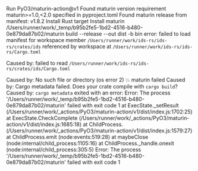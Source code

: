Run PyO3/maturin-action@v1
Found maturin version requirement maturin>=1.0,<2.0 specified in pyproject.toml
Found maturin release from manifest: v1.8.2
Install Rust target
Install maturin
/Users/runner/work/_temp/b95b2fe5-1bd2-4516-b480-0e879da87b02/maturin build --release --out dist -b bin
error: failed to load manifest for workspace member `/Users/runner/work/ids-rs/ids-rs/crates/ids`
referenced by workspace at `/Users/runner/work/ids-rs/ids-rs/Cargo.toml`

Caused by:
failed to read `/Users/runner/work/ids-rs/ids-rs/crates/ids/Cargo.toml`

Caused by:
No such file or directory (os error 2)
💥 maturin failed
Caused by: Cargo metadata failed. Does your crate compile with `cargo build`?
Caused by: `cargo metadata` exited with an error:
Error: The process '/Users/runner/work/_temp/b95b2fe5-1bd2-4516-b480-0e879da87b02/maturin' failed with exit code 1
at ExecState._setResult (/Users/runner/work/_actions/PyO3/maturin-action/v1/dist/index.js:1702:25)
at ExecState.CheckComplete (/Users/runner/work/_actions/PyO3/maturin-action/v1/dist/index.js:1685:18)
at ChildProcess.<anonymous> (/Users/runner/work/_actions/PyO3/maturin-action/v1/dist/index.js:1579:27)
at ChildProcess.emit (node:events:519:28)
at maybeClose (node:internal/child_process:1105:16)
at ChildProcess._handle.onexit (node:internal/child_process:305:5)
Error: The process '/Users/runner/work/_temp/b95b2fe5-1bd2-4516-b480-0e879da87b02/maturin' failed with exit code 1
